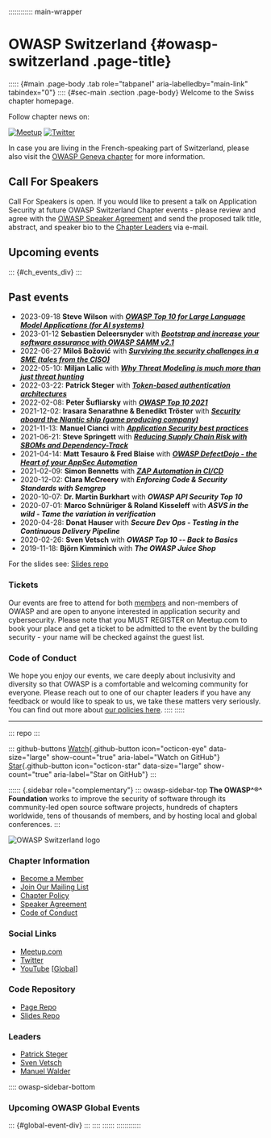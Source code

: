 :::::::::::: main-wrapper
# OWASP Switzerland {#owasp-switzerland .page-title}

::::: {#main .page-body .tab role="tabpanel" aria-labelledby="main-link" tabindex="0"}
:::: {#sec-main .section .page-body}
Welcome to the Swiss chapter homepage.

Follow chapter news on:

[![Meetup](assets/images/meetup.png)](https://www.meetup.com/OWASPSwitzerland/)
[![Twitter](assets/images/twitter.png)](https://twitter.com/owasp_ch)

In case you are living in the French-speaking part of Switzerland,
please also visit the [OWASP Geneva
chapter](../www-chapter-geneva/index.html) for more information.

## Call For Speakers

Call For Speakers is open. If you would like to present a talk on
Application Security at future OWASP Switzerland Chapter events - please
review and agree with the [OWASP Speaker
Agreement](../www-policy/legal/speaker-agreement.html) and send the
proposed talk title, abstract, and speaker bio to the [Chapter
Leaders](leaders.html) via e-mail.

## Upcoming events

::: {#ch_events_div}
:::

## Past events

- 2023-09-18 **Steve Wilson** with ***[OWASP Top 10 for Large Language
  Model Applications (for AI
  systems)](https://www.youtube.com/live/5DMJ1r9-XEk?si=WZnTBK483F552-nh)***
- 2023-01-12 **Sebastien Deleersnyder** with ***[Bootstrap and increase
  your software assurance with OWASP SAMM
  v2.1](https://youtu.be/r2D5A0KIXLw)***
- 2022-06-27 **Miloš Božović** with ***[Surviving the security
  challenges in a SME (tales from the
  CISO)](https://youtu.be/fFwP3lKtLuE)***
- 2022-05-10: **Miljan Lalic** with ***[Why Threat Modeling is much more
  than just threat hunting](https://youtu.be/unzOIjbDU3o)***
- 2022-03-22: **Patrick Steger** with ***[Token-based authentication
  architectures](https://youtu.be/VoA-VWUtuD0)***
- 2022-02-08: **Peter Šufliarsky** with ***[OWASP Top 10
  2021](https://youtu.be/tOODAwc--Uc)***
- 2021-12-02: **Irasara Senarathne & Benedikt Tröster** with
  ***[Security aboard the Niantic ship (game producing
  company)](https://youtu.be/DErHksAXSC8)***
- 2021-11-13: **Manuel Cianci** with ***[Application Security best
  practices](https://youtu.be/8ZVFDZWkkac)***
- 2021-06-21: **Steve Springett** with ***[Reducing Supply Chain Risk
  with SBOMs and Dependency-Track](https://youtu.be/n2PEezeuMqE)***
- 2021-04-14: **Matt Tesauro & Fred Blaise** with ***[OWASP DefectDojo -
  the Heart of your AppSec Automation](https://youtu.be/wpvOdsbX7sU)***
- 2021-02-09: **Simon Bennetts** with ***[ZAP Automation in
  CI/CD](https://youtu.be/tR93F-llbo8)***
- 2020-12-02: **Clara McCreery** with ***Enforcing Code & Security
  Standards with Semgrep***
- 2020-10-07: **Dr. Martin Burkhart** with ***OWASP API Security Top
  10***
- 2020-07-01: **Marco Schnüriger & Roland Kisseleff** with ***ASVS in
  the wild - Tame the variation in verification***
- 2020-04-28: **Donat Hauser** with ***Secure Dev Ops - Testing in the
  Continuous Delivery Pipeline***
- 2020-02-26: **Sven Vetsch** with ***OWASP Top 10 -- Back to Basics***
- 2019-11-18: **Björn Kimminich** with ***The OWASP Juice Shop***

For the slides see: [Slides
repo](https://github.com/OWASP/www-chapter-switzerland/tree/master/assets/slides)

### Tickets

Our events are free to attend for both
[members](../membership/index.html) and non-members of OWASP and are
open to anyone interested in application security and cybersecurity.
Please note that you MUST REGISTER on Meetup.com to book your place and
get a ticket to be admitted to the event by the building security - your
name will be checked against the guest list.

### Code of Conduct

We hope you enjoy our events, we care deeply about inclusivity and
diversity so that OWASP is a comfortable and welcoming community for
everyone. Please reach out to one of our chapter leaders if you have any
feedback or would like to speak to us, we take these matters very
seriously. You can find out more about [our policies
here](../www-policy/operational/code-of-conduct.html).
::::
:::::

------------------------------------------------------------------------

::: repo
:::

::: github-buttons
[Watch](https://github.com/owasp/www-chapter-switzerland/subscription){.github-button
icon="octicon-eye" data-size="large" show-count="true"
aria-label="Watch on GitHub"}
[Star](https://github.com/owasp/www-chapter-switzerland){.github-button
icon="octicon-star" data-size="large" show-count="true"
aria-label="Star on GitHub"}
:::

:::::: {.sidebar role="complementary"}
::: owasp-sidebar-top
**The OWASP^®^ Foundation** works to improve the security of software
through its community-led open source software projects, hundreds of
chapters worldwide, tens of thousands of members, and by hosting local
and global conferences.
:::

![OWASP Switzerland logo](assets/images/owasp_switzerland_logo.png)

### Chapter Information

- [Become a Member](../membership/index.html)
- [Join Our Mailing
  List](https://groups.google.com/a/owasp.org/forum/#!forum/switzerland-chapter)
- [Chapter Policy](../www-policy/operational/chapters-2.html)
- [Speaker Agreement](../www-policy/legal/speaker-agreement.html)
- [Code of Conduct](../www-policy/operational/code-of-conduct.html)

### Social Links

- [Meetup.com](https://www.meetup.com/OWASPSwitzerland/)
- [Twitter](https://twitter.com/owasp_ch)
- [YouTube](https://www.youtube.com/channel/UCut4rjo2pUSdtnX3hUbi9_Q)
  \[[Global](https://www.youtube.com/user/OWASPGLOBAL)\]

### Code Repository

- [Page Repo](https://github.com/OWASP/www-chapter-switzerland)
- [Slides
  Repo](https://github.com/OWASP/www-chapter-switzerland/tree/master/assets/slides)

### Leaders

- [Patrick
  Steger](../cdn-cgi/l/email-protection.html#1738386776737e3964637270726557786076646739786570)
- [Sven
  Vetsch](../cdn-cgi/l/email-protection.html#311e1e4247545f1f475445425259715e465042411f5e4356)
- [Manuel
  Walder](../cdn-cgi/l/email-protection.html#e489858a918188ca938588808196a48b93859794ca8b9683)

:::: owasp-sidebar-bottom
### Upcoming OWASP Global Events

::: {#global-event-div}
:::
::::
::::::
::::::::::::
